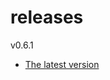 # releases

v0.6.1

* [The latest version](https://github.com/inkdropapp/releases/releases/latest)

